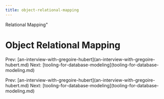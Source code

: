 ```yaml
---
title: object-relational-mapping
---
```


Relational Mapping\"

# Object Relational Mapping

Prev:
\[an-interview-with-gregoire-hubert](an-interview-with-gregoire-hubert.md)
Next:
\[tooling-for-database-modeling](tooling-for-database-modeling.md)

Prev:
\[an-interview-with-gregoire-hubert](an-interview-with-gregoire-hubert.md)
Next:
\[tooling-for-database-modeling](tooling-for-database-modeling.md)
